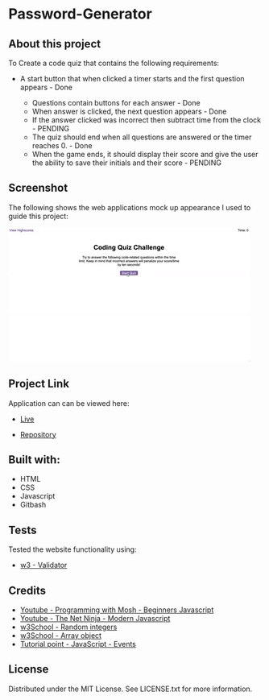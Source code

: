 # Password-Generator

## About this project
To Create a code quiz that contains the following requirements:

* A start button that when clicked a timer starts and the first question appears - Done
 
  * Questions contain buttons for each answer - Done
  * When answer is clicked, the next question appears - Done
  * If the answer clicked was incorrect then subtract time from the clock - PENDING
  * The quiz should end when all questions are answered or the timer reaches 0. - Done
  * When the game ends, it should display their score and give the user the ability to save their initials and their score - PENDING

## Screenshot
The following shows the web applications mock up appearance I used to guide this project:

![Mockup](./assets/08-web-apis-challenge-demo.gif)


## Project Link
Application can can be viewed here: 
* [Live](https://tahminahannan.github.io/multiple-choice-quiz/)

* [Repository](https://github.com/TahminaHannan/multiple-choice-quiz)

## Built with:
* HTML
* CSS
* Javascript
* Gitbash

## Tests
Tested the website functionality using:
* [w3 - Validator](https://validator.w3.org/nu/)

## Credits
* [Youtube - Programming with Mosh - Beginners Javascript](https://www.youtube.com/watch?v=W6NZfCO5SIk)
* [Youtube - The Net Ninja - Modern Javascript](https://www.youtube.com/playlist?list=PL4cUxeGkcC9haFPT7J25Q9GRB_ZkFrQAc)
* [w3School - Random integers](https://www.w3schools.com/js/js_random.asp)
* [w3School -  Array object](https://www.w3schools.com/jsref/jsref_obj_array.asp)
* [Tutorial point - JavaScript - Events](https://www.tutorialspoint.com/javascript/javascript_events.htm)



## License
Distributed under the MIT License. See LICENSE.txt for more information.